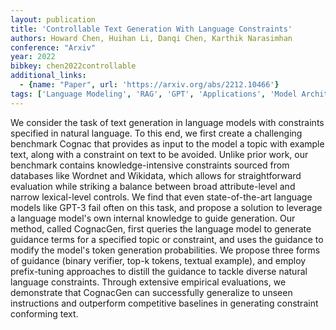 ```yaml
---
layout: publication
title: 'Controllable Text Generation With Language Constraints'
authors: Howard Chen, Huihan Li, Danqi Chen, Karthik Narasimhan
conference: "Arxiv"
year: 2022
bibkey: chen2022controllable
additional_links:
  - {name: "Paper", url: 'https://arxiv.org/abs/2212.10466'}
tags: ['Language Modeling', 'RAG', 'GPT', 'Applications', 'Model Architecture']
---
```

We consider the task of text generation in language models with constraints
specified in natural language. To this end, we first create a challenging
benchmark Cognac that provides as input to the model a topic with example text,
along with a constraint on text to be avoided. Unlike prior work, our benchmark
contains knowledge-intensive constraints sourced from databases like Wordnet
and Wikidata, which allows for straightforward evaluation while striking a
balance between broad attribute-level and narrow lexical-level controls. We
find that even state-of-the-art language models like GPT-3 fail often on this
task, and propose a solution to leverage a language model's own internal
knowledge to guide generation. Our method, called CognacGen, first queries the
language model to generate guidance terms for a specified topic or constraint,
and uses the guidance to modify the model's token generation probabilities. We
propose three forms of guidance (binary verifier, top-k tokens, textual
example), and employ prefix-tuning approaches to distill the guidance to tackle
diverse natural language constraints. Through extensive empirical evaluations,
we demonstrate that CognacGen can successfully generalize to unseen
instructions and outperform competitive baselines in generating constraint
conforming text.
